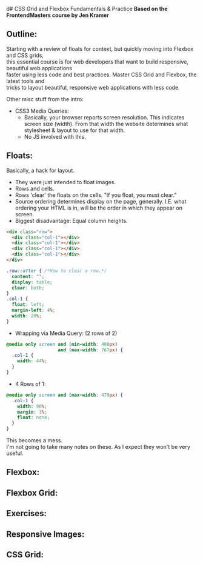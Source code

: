 d# CSS Grid and Flexbox Fundamentals & Practice
**Based on the FrontendMasters course by Jen Kramer**  

## Outline:
Starting with a review of floats for context, but quickly moving into Flexbox and CSS grids,  
this essential course is for web developers that want to build responsive, beautiful web applications  
faster using less code and best practices. Master CSS Grid and Flexbox, the latest tools and  
tricks to layout beautiful, responsive web applications with less code.  
  
Other misc stuff from the intro:
* CSS3 Media Queries:
  * Basically, your browser reports screen resolution. This indicates screen size (width). From that width the website determines what stylesheet & layout to use for that width.
  * No JS involved with this.

## Floats:
Basically, a hack for layout.
* They were just intended to float images.  
* Rows and cells.
* Rows 'clear' the floats on the cells. "If you float, you must clear."
* Source ordering determines display on the page, generally. I.E. what ordering your HTML is in, will be the order in which they appear on screen.
* Biggest disadvantage: Equal column heights.
```html One row with 4 columns.
<div class="row">
  <div class="col-1"></div>
  <div class="col-1"></div>
  <div class="col-1"></div>
  <div class="col-1"></div>
</div>
```
```css for above.
.row::after { /*How to clear a row.*/
  content: "";
  display: table;
  clear: both;
}
.col-1 {
  float: left;
  margin-left: 4%;
  width: 20%;
}
```
* Wrapping via Media Query: (2 rows of 2)
```css for above.
@media only screen and (min-width: 480px)
                   and (max-width: 767px) {
  .col-1 {
    width: 44%;
  }
}
```
* 4 Rows of 1:
```css for above.
@media only screen and (max-width: 479px) {
  .col-1 {
    width: 98%;
    margin: 1%;
    float: none;
  }
}
```
This becomes a mess.  
I'm not going to take many notes on these. As I expect they won't be very useful.

## Flexbox:

## Flexbox Grid:

## Exercises:

## Responsive Images:

## CSS Grid:

